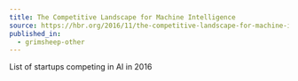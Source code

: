 ```yaml
---
title: The Competitive Landscape for Machine Intelligence
source: https://hbr.org/2016/11/the-competitive-landscape-for-machine-intelligence
published_in:
  - grimsheep-other
---
```

List of startups competing in AI in 2016
